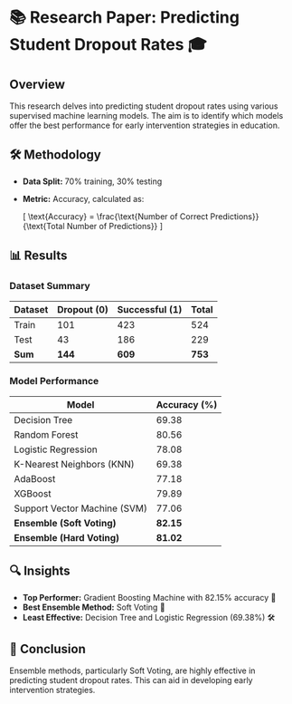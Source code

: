 # 📚 Research Paper: Predicting Student Dropout Rates 🎓

## Overview
This research delves into predicting student dropout rates using various supervised machine learning models. The aim is to identify which models offer the best performance for early intervention strategies in education.

## 🛠️ Methodology
- **Data Split:** 70% training, 30% testing
- **Metric:** Accuracy, calculated as:
  
  \[ \text{Accuracy} = \frac{\text{Number of Correct Predictions}}{\text{Total Number of Predictions}} \]

## 📊 Results

### Dataset Summary

| Dataset | Dropout (0) | Successful (1) | Total |
|---------|-------------|----------------|-------|
| Train   | 101         | 423            | 524   |
| Test    | 43          | 186            | 229   |
| **Sum** | **144**     | **609**        | **753** |

### Model Performance

| Model                                  | Accuracy (%) |
|----------------------------------------|--------------|
| Decision Tree                          | 69.38        |
| Random Forest                          | 80.56        |
| Logistic Regression                    | 78.08        |
| K-Nearest Neighbors (KNN)               | 69.38        |
| AdaBoost                               | 77.18        |
| XGBoost                                | 79.89        |
| Support Vector Machine (SVM)            | 77.06        |
| **Ensemble (Soft Voting)**              | **82.15**    |
| **Ensemble (Hard Voting)**              | **81.02**    |

## 🔍 Insights
- **Top Performer:** Gradient Boosting Machine with 82.15% accuracy 🎯
- **Best Ensemble Method:** Soft Voting 🤖
- **Least Effective:** Decision Tree and Logistic Regression (69.38%) 🛠️

## 📝 Conclusion
Ensemble methods, particularly Soft Voting, are highly effective in predicting student dropout rates. This can aid in developing early intervention strategies.
